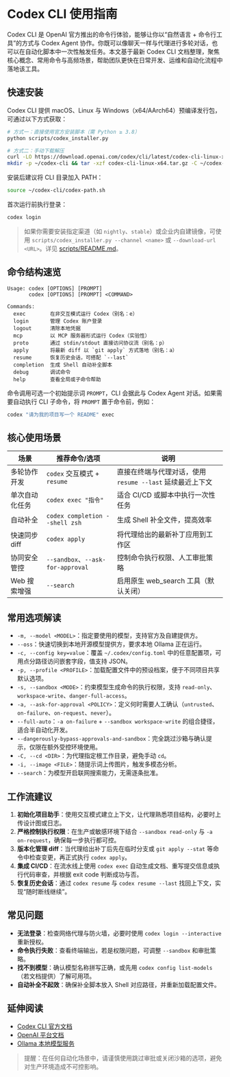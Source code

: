 # Codex CLI 使用指南

Codex CLI 是 OpenAI 官方推出的命令行体验，能够让你以“自然语言 + 命令行工具”的方式与 Codex Agent 协作。你既可以像聊天一样与代理进行多轮对话，也可以在自动化脚本中一次性触发任务。本文基于最新 Codex CLI 文档整理，聚焦核心概念、常用命令与高频场景，帮助团队更快在日常开发、运维和自动化流程中落地该工具。

## 快速安装

Codex CLI 提供 macOS、Linux 与 Windows（x64/AArch64）预编译发行包，可通过以下方式获取：

```bash
# 方式一：直接使用官方安装脚本（需 Python ≥ 3.8）
python scripts/codex_installer.py

# 方式二：手动下载解压
curl -LO https://download.openai.com/codex/cli/latest/codex-cli-linux-x64.tar.gz
mkdir -p ~/codex-cli && tar -xzf codex-cli-linux-x64.tar.gz -C ~/codex-cli
```

安装后建议将 CLI 目录加入 PATH：

```bash
source ~/codex-cli/codex-path.sh
```

首次运行前执行登录：

```bash
codex login
```

> 如果你需要安装指定渠道（如 `nightly`、`stable`）或企业内自建镜像，可使用 `scripts/codex_installer.py --channel <name>` 或 `--download-url <URL>`。详见 [scripts/README.md](scripts/README.md)。

## 命令结构速览

```text
Usage: codex [OPTIONS] [PROMPT]
       codex [OPTIONS] [PROMPT] <COMMAND>

Commands:
  exec        在非交互模式运行 Codex（别名：e）
  login       管理 Codex 账户登录
  logout      清除本地凭据
  mcp         以 MCP 服务器形式运行 Codex（实验性）
  proto       通过 stdin/stdout 直接访问协议流（别名：p）
  apply       将最新 diff 以 `git apply` 方式落地（别名：a）
  resume      恢复历史会话，可搭配 `--last`
  completion  生成 Shell 自动补全脚本
  debug       调试命令
  help        查看全局或子命令帮助
```

命令调用可选一个初始提示词 `PROMPT`，CLI 会据此与 Codex Agent 对话。如果需要自动执行 CLI 子命令，将 `PROMPT` 置于命令前，例如：

```bash
codex "请为我的项目写一个 README" exec
```

## 核心使用场景

| 场景 | 推荐命令/选项 | 说明 |
|------|---------------|------|
| 多轮协作开发 | `codex` 交互模式 + `resume` | 直接在终端与代理对话，使用 `resume --last` 延续最近上下文 |
| 单次自动化任务 | `codex exec "指令"` | 适合 CI/CD 或脚本中执行一次性任务 |
| 自动补全 | `codex completion --shell zsh` | 生成 Shell 补全文件，提高效率 |
| 快速同步 diff | `codex apply` | 将代理给出的最新补丁应用到工作区 |
| 协同安全管控 | `--sandbox`、`--ask-for-approval` | 控制命令执行权限、人工审批策略 |
| Web 搜索增强 | `--search` | 启用原生 web_search 工具（默认关闭） |

## 常用选项解读

- `-m, --model <MODEL>`：指定要使用的模型，支持官方及自建提供方。
- `--oss`：快速切换到本地开源模型提供方，要求本地 Ollama 正在运行。
- `-c, --config key=value`：覆盖 `~/.codex/config.toml` 中的任意配置项，可用点分路径访问嵌套字段，值支持 JSON。
- `-p, --profile <PROFILE>`：加载配置文件中的预设档案，便于不同项目共享默认选项。
- `-s, --sandbox <MODE>`：约束模型生成命令的执行权限，支持 `read-only`、`workspace-write`、`danger-full-access`。
- `-a, --ask-for-approval <POLICY>`：定义何时需要人工确认（`untrusted`、`on-failure`、`on-request`、`never`）。
- `--full-auto`：`-a on-failure` + `--sandbox workspace-write` 的组合捷径，适合半自动化开发。
- `--dangerously-bypass-approvals-and-sandbox`：完全跳过沙箱与确认提示，仅限在额外受控环境使用。
- `-C, --cd <DIR>`：为代理指定根工作目录，避免手动 `cd`。
- `-i, --image <FILE>`：随提示词上传图片，触发多模态分析。
- `--search`：为模型开启联网搜索能力，无需逐条批准。

## 工作流建议

1. **初始化项目助手**：使用交互模式建立上下文，让代理熟悉项目结构，必要时上传设计图或日志。
2. **严格控制执行权限**：在生产或敏感环境下结合 `--sandbox read-only` 与 `-a on-request`，确保每一步执行都可控。
3. **版本化管理 diff**：当代理给出补丁后先在临时分支或 `git apply --stat` 等命令中检查变更，再正式执行 `codex apply`。
4. **集成 CI/CD**：在流水线上使用 `codex exec` 自动生成文档、重写提交信息或执行代码审查，并根据 exit code 判断成功与否。
5. **恢复历史会话**：通过 `codex resume` 与 `codex resume --last` 找回上下文，实现“随时断线继续”。

## 常见问题

- **无法登录**：检查网络代理与防火墙，必要时使用 `codex login --interactive` 重新授权。
- **命令执行失败**：查看终端输出，若是权限问题，可调整 `--sandbox` 和审批策略。
- **找不到模型**：确认模型名称拼写正确，或先用 `codex config list-models`（若文档提供）了解可用项。
- **自动补全不起效**：确保补全脚本放入 Shell 对应路径，并重新加载配置文件。

## 延伸阅读

- [Codex CLI 官方文档](https://developers.openai.com/codex/cli/)
- [OpenAI 平台文档](https://platform.openai.com/docs)
- [Ollama 本地模型服务](https://ollama.ai/)

> 提醒：在任何自动化场景中，请谨慎使用跳过审批或关闭沙箱的选项，避免对生产环境造成不可控影响。
